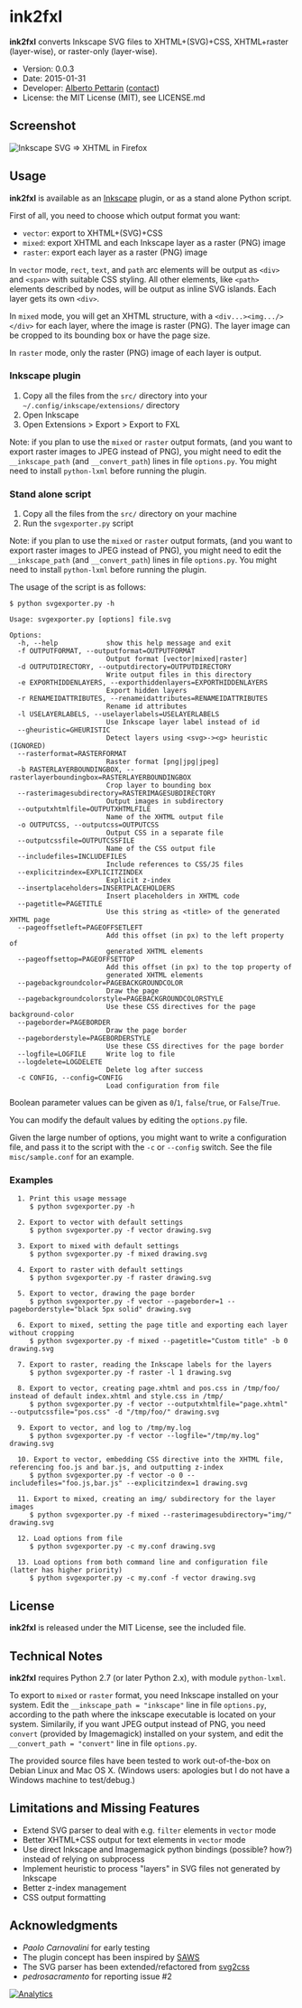 # ink2fxl 

**ink2fxl** converts Inkscape SVG files to XHTML+(SVG)+CSS, XHTML+raster (layer-wise), or raster-only (layer-wise).

* Version: 0.0.3
* Date: 2015-01-31
* Developer: [Alberto Pettarin](http://www.albertopettarin.it/) ([contact](http://www.albertopettarin.it/contact.html))
* License: the MIT License (MIT), see LICENSE.md


## Screenshot

![Inkscape SVG => XHTML in Firefox](https://github.com/pettarin/ink2fxl/raw/master/screenshots/inkice.png "Inkscape SVG => XHTML in Firefox")


## Usage

**ink2fxl** is available as an [Inkscape](http://www.inkscape.org/en/) plugin,
or as a stand alone Python script.

First of all, you need to choose which output format you want:

* `vector`: export to XHTML+(SVG)+CSS
* `mixed`: export XHTML and each Inkscape layer as a raster (PNG) image
* `raster`: export each layer as a raster (PNG) image

In `vector` mode, `rect`, `text`, and `path` arc elements
will be output as `<div>` and `<span>` with suitable CSS styling.
All other elements, like `<path>` elements described by nodes,
will be output as inline SVG islands.
Each layer gets its own `<div>`.

In `mixed` mode, you will get an XHTML structure, with a `<div...><img.../></div>`
for each layer, where the image is raster (PNG).
The layer image can be cropped to its bounding box or have the page size.

In `raster` mode, only the raster (PNG) image of each layer is output.


### Inkscape plugin

1. Copy all the files from the `src/` directory into your `~/.config/inkscape/extensions/` directory
2. Open Inkscape
3. Open Extensions > Export > Export to FXL

Note: if you plan to use the `mixed` or `raster` output formats,
(and you want to export raster images to JPEG instead of PNG),
you might need to edit the `__inkscape_path` (and `__convert_path`)
lines in file `options.py`.
You might need to install `python-lxml` before running the plugin.


### Stand alone script

1. Copy all the files from the `src/` directory on your machine
2. Run the `svgexporter.py` script

Note: if you plan to use the `mixed` or `raster` output formats,
(and you want to export raster images to JPEG instead of PNG),
you might need to edit the `__inkscape_path` (and `__convert_path`)
lines in file `options.py`.
You might need to install `python-lxml` before running the plugin.

The usage of the script is as follows:

```
$ python svgexporter.py -h

Usage: svgexporter.py [options] file.svg

Options:
  -h, --help            show this help message and exit
  -f OUTPUTFORMAT, --outputformat=OUTPUTFORMAT
                        Output format [vector|mixed|raster]
  -d OUTPUTDIRECTORY, --outputdirectory=OUTPUTDIRECTORY
                        Write output files in this directory
  -e EXPORTHIDDENLAYERS, --exporthiddenlayers=EXPORTHIDDENLAYERS
                        Export hidden layers
  -r RENAMEIDATTRIBUTES, --renameidattributes=RENAMEIDATTRIBUTES
                        Rename id attributes
  -l USELAYERLABELS, --uselayerlabels=USELAYERLABELS
                        Use Inkscape layer label instead of id
  --gheuristic=GHEURISTIC
                        Detect layers using <svg>-><g> heuristic (IGNORED)
  --rasterformat=RASTERFORMAT
                        Raster format [png|jpg|jpeg]
  -b RASTERLAYERBOUNDINGBOX, --rasterlayerboundingbox=RASTERLAYERBOUNDINGBOX
                        Crop layer to bounding box
  --rasterimagesubdirectory=RASTERIMAGESUBDIRECTORY
                        Output images in subdirectory
  --outputxhtmlfile=OUTPUTXHTMLFILE
                        Name of the XHTML output file
  -o OUTPUTCSS, --outputcss=OUTPUTCSS
                        Output CSS in a separate file
  --outputcssfile=OUTPUTCSSFILE
                        Name of the CSS output file
  --includefiles=INCLUDEFILES
                        Include references to CSS/JS files
  --explicitzindex=EXPLICITZINDEX
                        Explicit z-index
  --insertplaceholders=INSERTPLACEHOLDERS
                        Insert placeholders in XHTML code
  --pagetitle=PAGETITLE
                        Use this string as <title> of the generated XHTML page
  --pageoffsetleft=PAGEOFFSETLEFT
                        Add this offset (in px) to the left property of
                        generated XHTML elements
  --pageoffsettop=PAGEOFFSETTOP
                        Add this offset (in px) to the top property of
                        generated XHTML elements
  --pagebackgroundcolor=PAGEBACKGROUNDCOLOR
                        Draw the page
  --pagebackgroundcolorstyle=PAGEBACKGROUNDCOLORSTYLE
                        Use these CSS directives for the page background-color
  --pageborder=PAGEBORDER
                        Draw the page border
  --pageborderstyle=PAGEBORDERSTYLE
                        Use these CSS directives for the page border
  --logfile=LOGFILE     Write log to file
  --logdelete=LOGDELETE
                        Delete log after success
  -c CONFIG, --config=CONFIG
                        Load configuration from file
```

Boolean parameter values can be given as `0`/`1`, `false`/`true`, or `False`/`True`.

You can modify the default values by editing the `options.py` file.

Given the large number of options,
you might want to write a configuration file,
and pass it to the script with the `-c` or `--config` switch.
See the file `misc/sample.conf` for an example.


### Examples

```
  1. Print this usage message
     $ python svgexporter.py -h

  2. Export to vector with default settings
     $ python svgexporter.py -f vector drawing.svg

  3. Export to mixed with default settings
     $ python svgexporter.py -f mixed drawing.svg

  4. Export to raster with default settings
     $ python svgexporter.py -f raster drawing.svg

  5. Export to vector, drawing the page border
     $ python svgexporter.py -f vector --pageborder=1 --pageborderstyle="black 5px solid" drawing.svg

  6. Export to mixed, setting the page title and exporting each layer without cropping
     $ python svgexporter.py -f mixed --pagetitle="Custom title" -b 0 drawing.svg

  7. Export to raster, reading the Inkscape labels for the layers
     $ python svgexporter.py -f raster -l 1 drawing.svg

  8. Export to vector, creating page.xhtml and pos.css in /tmp/foo/ instead of default index.xhtml and style.css in /tmp/
     $ python svgexporter.py -f vector --outputxhtmlfile="page.xhtml" --outputcssfile="pos.css" -d "/tmp/foo/" drawing.svg

  9. Export to vector, and log to /tmp/my.log
     $ python svgexporter.py -f vector --logfile="/tmp/my.log" drawing.svg

  10. Export to vector, embedding CSS directive into the XHTML file, referencing foo.js and bar.js, and outputting z-index
     $ python svgexporter.py -f vector -o 0 --includefiles="foo.js,bar.js" --explicitzindex=1 drawing.svg

  11. Export to mixed, creating an img/ subdirectory for the layer images
     $ python svgexporter.py -f mixed --rasterimagesubdirectory="img/" drawing.svg

  12. Load options from file
     $ python svgexporter.py -c my.conf drawing.svg

  13. Load options from both command line and configuration file (latter has higher priority)
     $ python svgexporter.py -c my.conf -f vector drawing.svg
```


## License

**ink2fxl** is released under the MIT License, see the included file.


## Technical Notes

**ink2fxl** requires Python 2.7 (or later Python 2.x), with  module `python-lxml`.

To export to `mixed` or `raster` format, you need Inkscape installed on your system.
Edit the `__inkscape_path = "inkscape"` line in file `options.py`,
according to the path where the inkscape executable is located on your system.
Similarily, if you want JPEG output instead of PNG,
you need `convert` (provided by Imagemagick) installed on your system,
and edit the `__convert_path = "convert"` line in file `options.py`.

The provided source files have been tested to work out-of-the-box
on Debian Linux and Mac OS X.
(Windows users: apologies but I do not have a Windows machine to test/debug.)


## Limitations and Missing Features 

* Extend SVG parser to deal with e.g. `filter` elements in `vector` mode
* Better XHTML+CSS output for text elements in `vector` mode
* Use direct Inkscape and Imagemagick python bindings (possible? how?) instead of relying on subprocess
* Implement <g> heuristic to process "layers" in SVG files not generated by Inkscape
* Better z-index management
* CSS output formatting


## Acknowledgments

* _Paolo Carnovalini_ for early testing
* The plugin concept has been inspired by [SAWS](https://code.google.com/p/saws/)
* The SVG parser has been extended/refactored from [svg2css](https://github.com/shogo82148/svg2css)
* _pedrosacramento_ for reporting issue #2

[![Analytics](https://ga-beacon.appspot.com/UA-52776738-1/ink2fxl)](http://www.albertopettarin.it)
